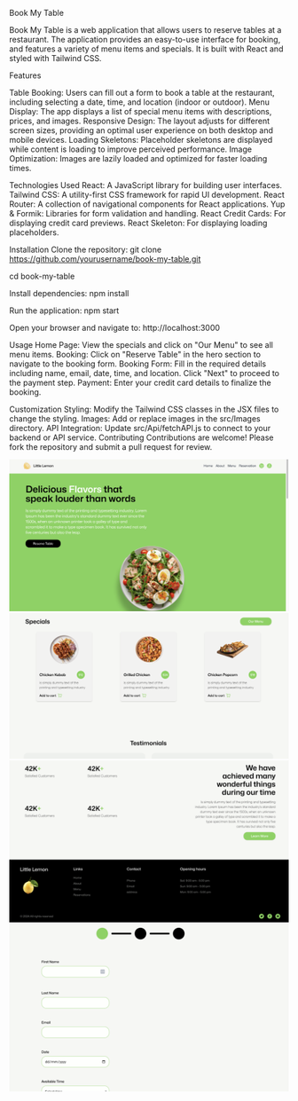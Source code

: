 
Book My Table

Book My Table is a web application that allows users to reserve tables at a restaurant. The application provides an easy-to-use interface for booking, and features a variety of menu items and specials. It is built with React and styled with Tailwind CSS.

Features

Table Booking: Users can fill out a form to book a table at the restaurant, including selecting a date, time, and location (indoor or outdoor).
Menu Display: The app displays a list of special menu items with descriptions, prices, and images.
Responsive Design: The layout adjusts for different screen sizes, providing an optimal user experience on both desktop and mobile devices.
Loading Skeletons: Placeholder skeletons are displayed while content is loading to improve perceived performance.
Image Optimization: Images are lazily loaded and optimized for faster loading times.


Technologies Used
React: A JavaScript library for building user interfaces.
Tailwind CSS: A utility-first CSS framework for rapid UI development.
React Router: A collection of navigational components for React applications.
Yup & Formik: Libraries for form validation and handling.
React Credit Cards: For displaying credit card previews.
React Skeleton: For displaying loading placeholders.

Installation
Clone the repository:
git clone https://github.com/yourusername/book-my-table.git

cd book-my-table

Install dependencies:
npm install

Run the application:
npm start

Open your browser and navigate to:
http://localhost:3000

Usage
Home Page: View the specials and click on "Our Menu" to see all menu items.
Booking: Click on "Reserve Table" in the hero section to navigate to the booking form.
Booking Form: Fill in the required details including name, email, date, time, and location. Click "Next" to proceed to the payment step.
Payment: Enter your credit card details to finalize the booking.

Customization
Styling: Modify the Tailwind CSS classes in the JSX files to change the styling.
Images: Add or replace images in the src/Images directory.
API Integration: Update src/Api/fetchAPI.js to connect to your backend or API service.
Contributing
Contributions are welcome! Please fork the repository and submit a pull request for review.

![Alt text](image.png)
![Alt text](image-1.png)
![Alt text](image-2.png)
![Alt text](image-3.png)
